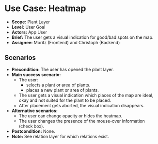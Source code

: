 # Use Case: Heatmap

- **Scope:** Plant Layer
- **Level:** User Goal
- **Actors:** App User
- **Brief:** The user gets a visual indication for good/bad spots on the map.
- **Assignee:** Moritz (Frontend) and Christoph (Backend)

## Scenarios

- **Precondition:**
  The user has opened the plant layer.
- **Main success scenario:**
  - The user:
    - selects a plant or area of plants.
    - places a new plant or area of plants.
  - The user gets a visual indication which places of the map are ideal, okay and not suited for the plant to be placed.
  - After placement gets aborted, the visual indication disappears.
- **Alternative scenarios:**
  - The user can change opacity or hides the heatmap.
  - The user changes the presence of the mouse-over information (check box).
- **Postcondition:**
  None.
- **Note:** See relation layer for which relations exist.
